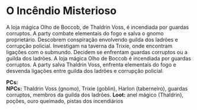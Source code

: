 # O Incêndio Misterioso

A loja mágica Olho de Boccob, de Thaldrin Voss, é incendiada por guardas corruptos. A party combate elementais do fogo e salva o gnomo proprietário. Descobrem conspiração envolvendo guilda dos ladrões e corrupção policial. Investigam na taverna da Trixie, onde encontram ligações com o submundo. Decidem se enfrentam guardas corruptos ou a guilda dos ladrões.
A loja mágica Olho de Boccob é incendiada por guardas corruptos. A party salva Thaldrin Voss, enfrenta elementais do fogo e desvenda ligações entre guilda dos ladrões e corrupção policial.


**PCs:**  
**NPCs:** Thaldrin Voss (gnomo), Trixie (goblin), Harlon (taberneiro), guardas corruptos, membros da guilda dos ladrões.
**Loot:** anel mágico (Thaldrin), poções, ouro queimado, pistas dos incendiários

















